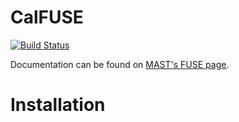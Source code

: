 CalFUSE
=======
[![Build Status](https://travis-ci.org/spacetelescope/calfuse.svg?branch=master)](https://travis-ci.org/spacetelescope/calfuse)

Documentation can be found on [MAST's FUSE page](https://archive.stsci.edu/fuse/documents.html).


Installation
============

